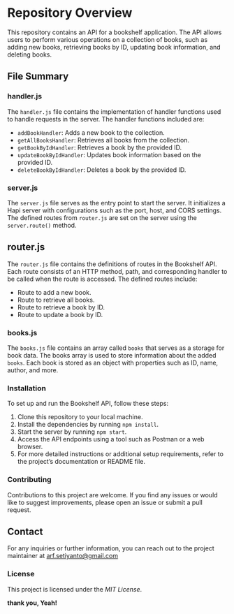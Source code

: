 <h1 class="code-line" data-line-start=0 data-line-end=1 ><a id="Repository_Overview_0"></a>Repository Overview</h1>
<p class="has-line-data" data-line-start="1" data-line-end="2">This repository contains an API for a bookshelf application. The API allows users to perform various operations on a collection of books, such as adding new books, retrieving books by ID, updating book information, and deleting books.</p>
<h2 class="code-line" data-line-start=3 data-line-end=4 ><a id="File_Summary_3"></a>File Summary</h2>
<h3 class="code-line" data-line-start=5 data-line-end=6 ><a id="handlerjs_5"></a>handler.js</h3>
<p class="has-line-data" data-line-start="6" data-line-end="7">The <code>handler.js</code> file contains the implementation of handler functions used to handle requests in the server. The handler functions included are:</p>
<ul>
<li class="has-line-data" data-line-start="8" data-line-end="9"><code>addBookHandler</code>: Adds a new book to the collection.</li>
<li class="has-line-data" data-line-start="9" data-line-end="10"><code>getAllBooksHandler</code>: Retrieves all books from the collection.</li>
<li class="has-line-data" data-line-start="10" data-line-end="11"><code>getBookByIdHandler</code>: Retrieves a book by the provided ID.</li>
<li class="has-line-data" data-line-start="11" data-line-end="12"><code>updateBookByIdHandler</code>: Updates book information based on the provided ID.</li>
<li class="has-line-data" data-line-start="12" data-line-end="14"><code>deleteBookByIdHandler</code>: Deletes a book by the provided ID.</li>
</ul>
<h3 class="code-line" data-line-start=14 data-line-end=15 ><a id="serverjs_14"></a>server.js</h3>
<p class="has-line-data" data-line-start="15" data-line-end="16">The <code>server.js</code> file serves as the entry point to start the server. It initializes a Hapi server with configurations such as the port, host, and CORS settings. The defined routes from <code>router.js</code> are set on the server using the <code>server.route()</code> method.</p>
<h2 class="code-line" data-line-start=17 data-line-end=18 ><a id="routerjs_17"></a>router.js</h2>
<p class="has-line-data" data-line-start="18" data-line-end="19">The <code>router.js</code> file contains the definitions of routes in the Bookshelf API. Each route consists of an HTTP method, path, and corresponding handler to be called when the route is accessed. The defined routes include:</p>
<ul>
<li class="has-line-data" data-line-start="20" data-line-end="21">Route to add a new book.</li>
<li class="has-line-data" data-line-start="21" data-line-end="22">Route to retrieve all books.</li>
<li class="has-line-data" data-line-start="22" data-line-end="23">Route to retrieve a book by ID.</li>
<li class="has-line-data" data-line-start="23" data-line-end="25">Route to update a book by ID.</li>
</ul>
<h3 class="code-line" data-line-start=25 data-line-end=26 ><a id="booksjs_25"></a>books.js</h3>
<p class="has-line-data" data-line-start="26" data-line-end="27">The <code>books.js</code> file contains an array called <code>books</code> that serves as a storage for book data. The books array is used to store information about the added <code>books</code>. Each book is stored as an object with properties such as ID, name, author, and more.</p>
<h3 class="code-line" data-line-start=28 data-line-end=29 ><a id="Installation_28"></a>Installation</h3>
<p class="has-line-data" data-line-start="29" data-line-end="30">To set up and run the Bookshelf API, follow these steps:</p>
<ol>
<li class="has-line-data" data-line-start="31" data-line-end="32">Clone this repository to your local machine.</li>
<li class="has-line-data" data-line-start="32" data-line-end="33">Install the dependencies by running <code>npm install</code>.</li>
<li class="has-line-data" data-line-start="33" data-line-end="34">Start the server by running <code>npm start</code>.</li>
<li class="has-line-data" data-line-start="34" data-line-end="35">Access the API endpoints using a tool such as Postman or a web browser.</li>
<li class="has-line-data" data-line-start="35" data-line-end="37">For more detailed instructions or additional setup requirements, refer to the project’s documentation or README file.</li>
</ol>
<h3 class="code-line" data-line-start=37 data-line-end=38 ><a id="Contributing_37"></a>Contributing</h3>
<p class="has-line-data" data-line-start="38" data-line-end="39">Contributions to this project are welcome. If you find any issues or would like to suggest improvements, please open an issue or submit a pull request.</p>
<h2 class="code-line" data-line-start=40 data-line-end=41 ><a id="Contact_40"></a>Contact</h2>
<p class="has-line-data" data-line-start="41" data-line-end="42">For any inquiries or further information, you can reach out to the project maintainer at <a href="mailto:arf.setiyanto@gmail.com">arf.setiyanto@gmail.com</a></p>
<h3 class="code-line" data-line-start=44 data-line-end=45 ><a id="License_44"></a>License</h3>
<p class="has-line-data" data-line-start="45" data-line-end="46">This project is licensed under the <em>MIT License</em>.</p>
<p class="has-line-data" data-line-start="47" data-line-end="48"><strong>thank you, Yeah!</strong></p>

